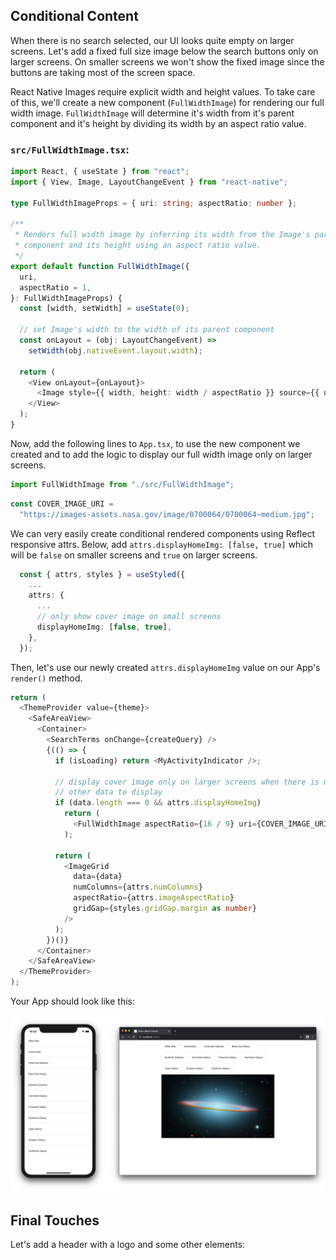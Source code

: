 ## Conditional Content

When there is no search selected, our UI looks quite empty on larger screens. Let's add a fixed full size image below the search buttons only on larger screens. On smaller screens we won't show the fixed image since the buttons are taking most of the screen space.

React Native Images require explicit width and height values. To take care of this, we'll create a new component (`FullWidthImage`) for rendering our full width image. `FullWidthImage` will determine it's width from it's parent component and it's height by dividing its width by an aspect ratio value.

### `src/FullWidthImage.tsx`:

```typescript
import React, { useState } from "react";
import { View, Image, LayoutChangeEvent } from "react-native";

type FullWidthImageProps = { uri: string; aspectRatio: number };

/**
 * Renders full width image by inferring its width from the Image's parent
 * component and its height using an aspect ratio value.
 */
export default function FullWidthImage({
  uri,
  aspectRatio = 1,
}: FullWidthImageProps) {
  const [width, setWidth] = useState(0);

  // set Image's width to the width of its parent component
  const onLayout = (obj: LayoutChangeEvent) =>
    setWidth(obj.nativeEvent.layout.width);

  return (
    <View onLayout={onLayout}>
      <Image style={{ width, height: width / aspectRatio }} source={{ uri }} />
    </View>
  );
}
```

Now, add the following lines to `App.tsx`, to use the new component we created and to add the logic to display our full width image only on larger screens.

```typescript
import FullWidthImage from "./src/FullWidthImage";
```

```typescript
const COVER_IMAGE_URI =
  "https://images-assets.nasa.gov/image/0700064/0700064~medium.jpg";
```

We can very easily create conditional rendered components using Reflect responsive attrs. Below, add `attrs.displayHomeImg: [false, true]` which will be `false` on smaller screens and `true` on larger screens.

```typescript
  const { attrs, styles } = useStyled({
    ...
    attrs: {
      ...
      // only show cover image on small screens
      displayHomeImg: [false, true],
    },
  });
```

Then, let's use our newly created `attrs.displayHomeImg` value on our App's `render()` method.

```typescript
return (
  <ThemeProvider value={theme}>
    <SafeAreaView>
      <Container>
        <SearchTerms onChange={createQuery} />
        {(() => {
          if (isLoading) return <MyActivityIndicator />;

          // display cover image only on larger screens when there is no
          // other data to display
          if (data.length === 0 && attrs.displayHomeImg)
            return (
              <FullWidthImage aspectRatio={16 / 9} uri={COVER_IMAGE_URI} />
            );

          return (
            <ImageGrid
              data={data}
              numColumns={attrs.numColumns}
              aspectRatio={attrs.imageAspectRatio}
              gridGap={styles.gridGap.margin as number}
            />
          );
        })()}
      </Container>
    </SafeAreaView>
  </ThemeProvider>
);
```

Your App should look like this:

![Screens 08](./screenshots/screens-08.jpg)

## Final Touches

Let's add a header with a logo and some other elements:

